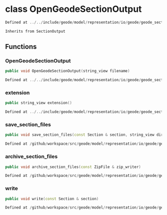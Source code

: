 # class OpenGeodeSectionOutput

```cpp
Defined at ../../include/geode/model/representation/io/geode/geode_section_output.h#36
```

```cpp
Inherits from SectionOutput
```



## Functions

### OpenGeodeSectionOutput

```cpp
public void OpenGeodeSectionOutput(string_view filename)
```

```cpp
Defined at ../../include/geode/model/representation/io/geode/geode_section_output.h#40
```

### extension

```cpp
public string_view extension()
```

```cpp
Defined at ../../include/geode/model/representation/io/geode/geode_section_output.h#45
```

### save_section_files

```cpp
public void save_section_files(const Section & section, string_view directory)
```

```cpp
Defined at /github/workspace/src/geode/model/representation/io/geode/geode_section_output.cpp#35
```

### archive_section_files

```cpp
public void archive_section_files(const ZipFile & zip_writer)
```

```cpp
Defined at /github/workspace/src/geode/model/representation/io/geode/geode_section_output.cpp#58
```

### write

```cpp
public void write(const Section & section)
```

```cpp
Defined at /github/workspace/src/geode/model/representation/io/geode/geode_section_output.cpp#68
```



